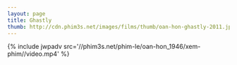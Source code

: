 ```yaml
---
layout: page
title: Ghastly
thumb: http://cdn.phim3s.net/images/films/thumb/oan-hon-ghastly-2011.jpg
---
```

{% include jwpadv src='//phim3s.net/phim-le/oan-hon_1946/xem-phim//video.mp4' %}